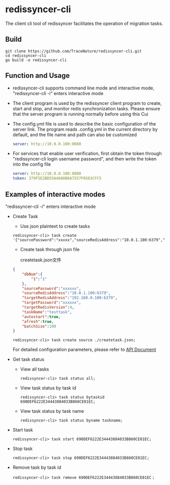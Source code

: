 # redissyncer-cli

The client cli tool of redissyncer facilitates the operation of migration tasks.

## Build

```shell script
git clone https://github.com/TraceNature/redissyncer-cli.git
cd redissyncer-cli
go build -o redissyncer-cli
```


## Function and Usage

* redissyncer-cli supports command line mode and interactive mode, "redissyncer-cli -i" enters interactive mode
* The client program is used by the redissyncer client program to create, start and stop, and monitor redis synchronization tasks. Please ensure that the server program is running normally before using this Cui
* The config.yml file is used to describe the basic configuration of the server link. The program reads .config.yml in the current directory by default, and the file name and path can also be customized

  ``` yaml  
  server: http://10.0.0.100:8080
  ```

* For services that enable user verification, first obtain the token through "redissyncer-cli login username password", and then write the token into the config file
  
  ``` yaml  
  server: http://10.0.0.100:8080
  token: 379F5E2BD55A4608B6A7557F0583CFC5
  ```


## Examples of interactive modes

   "redissyncer-cli -i" enters interactive mode

* Create Task
  
  * Use json plaintext to create tasks
  
   ```shell
   redissyncer-cli> task create '{"sourcePassword":"xxxxx","sourceRedisAddress":"10.0.1.100:6379","targetRedisAddress":"192.168.0.100:6379","targetPassword":"xxxxx","targetRedisVersion":4,"taskName":"firsttest"}';
   ```

  * Create task through json file
  
    createtask.json文件
  
   ```json
   {
       "dbNum":{
           "1":"1"
       },
       "sourcePassword":"xxxxxx",
       "sourceRedisAddress":"10.0.1.100:6379",
       "targetRedisAddress":"192.168.0.100:6379",
       "targetPassword":"xxxxxx",
       "targetRedisVersion":4,
       "taskName":"testtask",
       "autostart":true,
       "afresh":true,
       "batchSize":100
   }
   ```

   ```shell
   redissyncer-cli> task create source ./createtask.json;
   ```

   For detailed configuration parameters, please refer to [API Document](api.md)

* Get task status
  * View all tasks

    ```shell
    redissyncer-cli> task status all;
    ```

  * View task status by task id

    ```shell
    redissyncer-cli> task status bytaskid 690DEF6222E34443884033B860CE01EC;
    ```

  * View task status by task name

    ```shell
    redissyncer-cli> task status byname taskname;
    ```


* Start task

   ```shell
   redissyncer-cli> task start 690DEF6222E34443884033B860CE01EC;
   ```

* Stop task

   ```shell
   redissyncer-cli> task stop 690DEF6222E34443884033B860CE01EC;
   ```

* Remove task by task id

   ```shell
   redissyncer-cli> task remove 690DEF6222E34443884033B860CE01EC；
   ```
